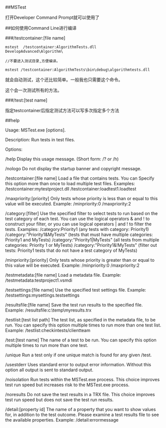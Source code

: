 ##MSTest

打开Developer Command Prompt就可以使用了

##如何使用Command Line进行编译

###/testcontainer:[file name] 

```
mstest  /testcontainer:AlgorithmTests.dll
DevelopAdvanced\Algorithm\

//不要进入测试目录,方便编译。

mstest /testcontainer:AlgorithmTests\bin\debug\algorithmtests.dll

```  

就会自动测试，这个还比较简单。一般我也只需要这个命令。

这个会一次测试所有的方法。


###/test:[test name]  

指定testcontainer后指定测试方法可以写多次指定多个方法




##help

Usage:                      MSTest.exe [options].

Description:                        Run tests in test files.

Options:

  /help                             Display this usage message.
                                    (Short form: /? or /h)

  /nologo                           Do not display the startup banner and
                                    copyright message.

  /testcontainer:[file name]        Load a file that contains tests. You can
                                    Specify this option more than once to
                                    load multiple test files.
                                    Examples:
                                      /testcontainer:mytestproject.dll
                                      /testcontainer:loadtest1.loadtest

  /maxpriority:[priority]           Only tests whose priority is less than
                                    or equal to this value will be executed.
                                    Example:
                                    /minpriority:0 /maxpriority:2

  /category:[filter]                Use the specified filter to select tests
                                    to run based on the test category of each
                                    test.
                                    You can use the logical operators &
                                    and ! to construct your filter, or you
                                    can use logical operators | and ! to
                                    filter the tests.
                                    Examples:
                                    /category:Priority1
                                       (any tests with category: Priority1)
                                    /category:"Priority1&MyTests"
                                       (tests that must have multiple
                                        categories: Priority1 and MyTests)
                                    /category:"Priority1|MyTests"
                                       (all tests from multiple
                                        categories: Priority 1 or MyTests)
                                    /category:"Priority1&!MyTests"
                                       (filter out tests: Priority1 tests
                                         that do not have a test category
                                         of MyTests)

  /minpriority:[priority]           Only tests whose priority is greater than
                                    or equal to this value will be executed.
                                    Example:
                                    /minpriority:0 /maxpriority:2

  /testmetadata:[file name]         Load a metadata file.
                                    Example:
                                      /testmetadata:testproject1.vsmdi

  /testsettings:[file name]         Use the specified test settings file.
                                    Example:
                                      /testsettings:mysettings.testsettings

  /resultsfile:[file name]          Save the test run results to the specified
                                    file.
                                    Example:
                                      /resultsfile:c:\temp\myresults.trx

  /testlist:[test list path]        The test list, as specified in the metadata
                                    file, to be run. You can specify this
                                    option multiple times to run more than
                                    one test list.
                                    Example:
                                      /testlist:checkintests/clientteam

  /test:[test name]                 The name of a test to be run. You can
                                    specify this option multiple times to run
                                    more than one test.

  /unique                           Run a test only if one unique match is
                                    found for any given /test.

  /usestderr                        Uses standard error to output error
                                    information.  Without this option all
                                    output is sent to standard output.

  /noisolation                      Run tests within the MSTest.exe process.
                                    This choice improves test run speed but
                                    increases risk to the MSTest.exe process.

  /noresults                        Do not save the test results in a TRX file.
                                    This choice improves test run speed but
                                    does not save the test run results.

  /detail:[property id]             The name of a property that you want to
                                    show values for, in addition to the test
                                    outcome. Please examine a test results
                                    file to see the available properties.
                                    Example: /detail:errormessage